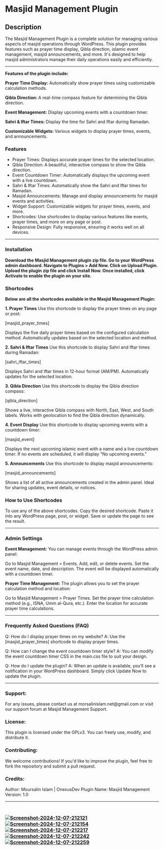 <h1>Masjid Management Plugin</h1>

<h2>Description</h2>
<p>The Masjid Management Plugin is a complete solution for managing various aspects of masjid operations through WordPress.
This plugin provides features such as prayer time display, Qibla direction, islamic event management, masjid announcements, and more.  It's designed to help masjid administrators manage their daily operations easily and efficiently.</p>
<hr>
<b>Features of the plugin include:</b>
<p>
<b>Prayer Time Display:</b> Automatically show prayer times using customizable calculation methods.

<b>Qibla Direction: </b>A real-time compass feature for determining the Qibla direction.

<b>Event Management:</b> Display upcoming events with a countdown timer.

<b>Sahri & Iftar Times:</b> Display the time for Sahri and Iftar during Ramadan.

<b>Customizable Widgets: </b>Various widgets to display prayer times, events, and announcements.
</p>


<h3>Features</h3>
<ul>
<li>Prayer Times: Displays accurate prayer times for the selected location.</li>

<li>Qibla Direction: A beautiful, interactive compass to show the Qibla direction.</li>

<li>Event Countdown Timer: Automatically displays the upcoming event with a live countdown.</li>

<li>Sahri & Iftar Times: Automatically show the Sahri and Iftar times for Ramadan.</li>

<li>Masjid Announcements: Manage and display announcements for masjid events and activities.</li>

<li>Widget Support: Customizable widgets for prayer times, events, and more.</li>

<li>Shortcodes: Use shortcodes to display various features like events, prayer times, and more on any page or post.</li>

<li>Responsive Design: Fully responsive, ensuring it works well on all devices.</li>
</ul>

<hr>
<h3>Installation</h3>
<b>Download the Masjid Management plugin zip file.
Go to your WordPress admin dashboard.
Navigate to Plugins > Add New.
Click on Upload Plugin.
Upload the plugin zip file and click Install Now.
Once installed, click Activate to enable the plugin on your site. </b>


<h3>Shortcodes</h3>
<b>Below are all the shortcodes available in the Masjid Management Plugin:</b>

<b>1. Prayer Times</b>
Use this shortcode to display the prayer times on any page or post:

[masjid_prayer_times]

Displays the five daily prayer times based on the configured calculation method.
Automatically updates based on the selected location and method.

<b>2. Sahri & Iftar Times</b>
Use this shortcode to display Sahri and Iftar times during Ramadan:

[sahri_iftar_times]

Displays Sahri and Iftar times in 12-hour format (AM/PM).
Automatically updates for the selected location.

<b>3. Qibla Direction</b>
Use this shortcode to display the Qibla direction compass:

[qibla_direction]

Shows a live, interactive Qibla compass with North, East, West, and South labels.
Works with geolocation to find the Qibla direction dynamically.

<b>4. Event Display</b>
Use this shortcode to display upcoming events with a countdown timer:

[masjid_event]

Displays the next upcoming islamic event with a name and a live countdown timer.
If no events are scheduled, it will display "No upcoming events."

<b>5. Announcements</b>
Use this shortcode to display masjid announcements:

[masjid_announcements]

Shows a list of all active announcements created in the admin panel.
Ideal for sharing updates, event details, or notices.

<h3>How to Use Shortcodes</h3>
To use any of the above shortcodes.
Copy the desired shortcode.
Paste it into any WordPress page, post, or widget.
Save or update the page to see the result.

<hr>
<h3>Admin Settings</h3>
<b>Event Management:</b>
You can manage events through the WordPress admin panel:

Go to Masjid Management > Events.
Add, edit, or delete events.
Set the event name, date, and description.
The event will be displayed automatically with a countdown timer.

<b>Prayer Time Management:</b>
The plugin allows you to set the prayer calculation method and location:

Go to Masjid Management > Prayer Times.
Set the prayer time calculation method (e.g., ISNA, Umm al-Qura, etc.).
Enter the location for accurate prayer time calculations.
<hr>
<h3>Frequently Asked Questions (FAQ)</h3>
Q: How do I display prayer times on my website?
A: Use the [masjid_prayer_times] shortcode to display prayer times.

Q: How can I change the event countdown timer style?
A: You can modify the event countdown timer CSS in the main.css file to suit your design.

Q: How do I update the plugin?
A: When an update is available, you’ll see a notification in your WordPress dashboard. Simply click Update Now to update the plugin.
<hr>
<h3>Support:</h3>
For any issues, please contact us at morsalinislam.net@gmail.com or visit our support forum at Masjid Management Support.

<h3>License:</h3>
This plugin is licensed under the GPLv3. You can freely use, modify, and distribute it.

<h3>Contributing:</h3>
We welcome contributions! If you'd like to improve the plugin, feel free to fork the repository and submit a pull request.

<h3>Credits:</h3>
Author: Moursalin Islam | OnexusDev
Plugin Name: Masjid Management
Version: 1.0<br>
<hr>

<h3><Screen-Shot/h3><br>
<a href="https://ibb.co.com/FXtK2tW"><img src="https://i.ibb.co.com/sCr2nrP/Screenshot-2024-12-07-212121.png" alt="Screenshot-2024-12-07-212121" border="0"></a>
<a href="https://ibb.co.com/59Hy6yb"><img src="https://i.ibb.co.com/dcYqrq8/Screenshot-2024-12-07-212154.png" alt="Screenshot-2024-12-07-212154" border="0"></a>
<a href="https://ibb.co.com/H7b56Vh"><img src="https://i.ibb.co.com/zsBqpr6/Screenshot-2024-12-07-212217.png" alt="Screenshot-2024-12-07-212217" border="0"></a>
<a href="https://ibb.co.com/Jx1vKVh"><img src="https://i.ibb.co.com/xmk1DW4/Screenshot-2024-12-07-212242.png" alt="Screenshot-2024-12-07-212242" border="0"></a>
<a href="https://ibb.co.com/tmmY27J"><img src="https://i.ibb.co.com/TvvP0Vg/Screenshot-2024-12-07-212259.png" alt="Screenshot-2024-12-07-212259" border="0"></a><br />
